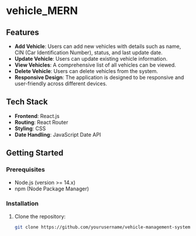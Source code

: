# vehicle_MERN
## Features

- **Add Vehicle**: Users can add new vehicles with details such as name, CIN (Car Identification Number), status, and last update date.
- **Update Vehicle**: Users can update existing vehicle information.
- **View Vehicles**: A comprehensive list of all vehicles can be viewed.
- **Delete Vehicle**: Users can delete vehicles from the system.
- **Responsive Design**: The application is designed to be responsive and user-friendly across different devices.

## Tech Stack

- **Frontend**: React.js
- **Routing**: React Router
- **Styling**: CSS
- **Date Handling**: JavaScript Date API

## Getting Started

### Prerequisites

- Node.js (version >= 14.x)
- npm (Node Package Manager)

### Installation

1. Clone the repository:

   ```bash
   git clone https://github.com/yourusername/vehicle-management-system.git
